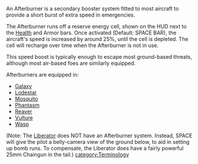 An Afterburner is a secondary booster system fitted to most aircraft to
provide a short burst of extra speed in emergencies.

The Afterburner runs off a reserve energy cell, shown on the HUD next to
the [Health](Health.md) and Armor bars. Once activated (Default:
SPACE BAR), the aircraft's speed is increased by around 25%, until the
cell is depleted. The cell will recharge over time when the Afterburner
is not in use.

This speed boost is typically enough to escape most ground-based
threats, although most air-based foes are similarly equipped.

Afterburners are equipped in:

- [Galaxy](vehicles/Galaxy.md)
- [Lodestar](Lodestar.md)
- [Mosquito](Mosquito.md)
- [Phantasm](Phantasm.md)
- [Reaver](Reaver.md)
- [Vulture](Vulture.md)
- [Wasp](Wasp.md)

(Note: The [Liberator](Liberator.md) does NOT have an
Afterburner system. Instead, SPACE will give the pilot a belly-camera
view of the ground below, to aid in setting up bomb runs. To compensate,
the Liberator does have a fairly powerful 25mm Chaingun in the tail.)
[category:Terminology](category:Terminology.md)
